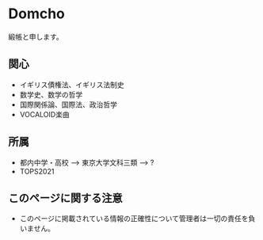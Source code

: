 # Domcho

緞帳と申します。

## 関心
- イギリス債権法、イギリス法制史
- 数学史、数学の哲学
- 国際関係論、国際法、政治哲学
- VOCALOID楽曲

## 所属
- 都内中学・高校 --> 東京大学文科三類 --> ?
- TOPS2021

## このページに関する注意
- このページに掲載されている情報の正確性について管理者は一切の責任を負いません。

